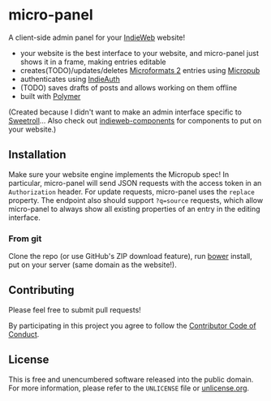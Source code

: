 # micro-panel

A client-side admin panel for your [IndieWeb](https://indiewebcamp.com) website!

- your website is the best interface to your website, and micro-panel just shows it in a frame, making entries editable
- creates(TODO)/updates/deletes [Microformats 2](http://microformats.org/wiki/microformats2) entries using [Micropub](http://micropub.net/draft/)
- authenticates using [IndieAuth](https://indiewebcamp.com/IndieAuth)
- (TODO) saves drafts of posts and allows working on them offline
- built with [Polymer](https://www.polymer-project.org/1.0/)

(Created because I didn't want to make an admin interface specific to [Sweetroll](https://github.com/myfreeweb/sweetroll)… Also check out [indieweb-components](https://github.com/myfreeweb/indieweb-components) for components to put on your website.)

## Installation

Make sure your website engine implements the Micropub spec! In particular, micro-panel will send JSON requests with the access token in an `Authorization` header.
For update requests, micro-panel uses the `replace` property.
The endpoint also should support `?q=source` requests, which allow micro-panel to always show all existing properties of an entry in the editing interface.

### From git

Clone the repo (or use GitHub's ZIP download feature), run [bower](http://bower.io/) install, put on your server (same domain as the website!).

## Contributing

Please feel free to submit pull requests!

By participating in this project you agree to follow the [Contributor Code of Conduct](http://contributor-covenant.org/version/1/4/).

## License

This is free and unencumbered software released into the public domain.  
For more information, please refer to the `UNLICENSE` file or [unlicense.org](http://unlicense.org).
